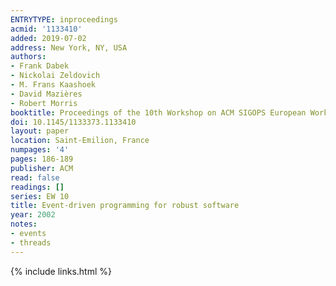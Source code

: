 ```yaml
---
ENTRYTYPE: inproceedings
acmid: '1133410'
added: 2019-07-02
address: New York, NY, USA
authors:
- Frank Dabek
- Nickolai Zeldovich
- M. Frans Kaashoek
- David Mazières
- Robert Morris
booktitle: Proceedings of the 10th Workshop on ACM SIGOPS European Workshop
doi: 10.1145/1133373.1133410
layout: paper
location: Saint-Emilion, France
numpages: '4'
pages: 186-189
publisher: ACM
read: false
readings: []
series: EW 10
title: Event-driven programming for robust software
year: 2002
notes:
- events
- threads
---
```

{% include links.html %}
